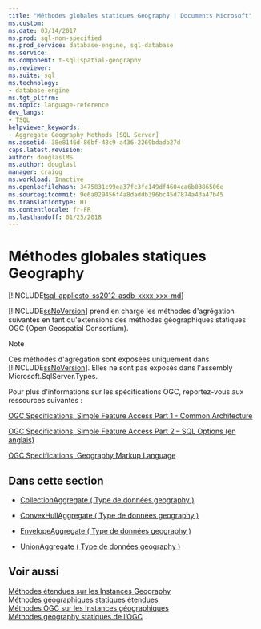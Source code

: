 ```yaml
---
title: "Méthodes globales statiques Geography | Documents Microsoft"
ms.custom: 
ms.date: 03/14/2017
ms.prod: sql-non-specified
ms.prod_service: database-engine, sql-database
ms.service: 
ms.component: t-sql|spatial-geography
ms.reviewer: 
ms.suite: sql
ms.technology:
- database-engine
ms.tgt_pltfrm: 
ms.topic: language-reference
dev_langs:
- TSQL
helpviewer_keywords:
- Aggregate Geography Methods [SQL Server]
ms.assetid: 38e8146d-86bf-48c9-a436-2269bdadb27d
caps.latest.revision: 
author: douglaslMS
ms.author: douglasl
manager: craigg
ms.workload: Inactive
ms.openlocfilehash: 3475831c99ea37fc3fc149df4604ca6b0386506e
ms.sourcegitcommit: 9e6a029456f4a8daddb396bc45d7874a43a47b45
ms.translationtype: HT
ms.contentlocale: fr-FR
ms.lasthandoff: 01/25/2018
---
```

# <a name="static-aggregate-geography-methods"></a>Méthodes globales statiques Geography
[!INCLUDE[tsql-appliesto-ss2012-asdb-xxxx-xxx-md](../../includes/tsql-appliesto-ss2012-asdb-xxxx-xxx-md.md)]

  [!INCLUDE[ssNoVersion](../../includes/ssnoversion-md.md)] prend en charge les méthodes d'agrégation suivantes en tant qu'extensions des méthodes géographiques statiques OGC (Open Geospatial Consortium).  
  
> [!NOTE]  
>  Ces méthodes d'agrégation sont exposées uniquement dans [!INCLUDE[ssNoVersion](../../includes/ssnoversion-md.md)]. Elles ne sont pas exposés dans l'assembly Microsoft.SqlServer.Types.  
  
 Pour plus d'informations sur les spécifications OGC, reportez-vous aux ressources suivantes :  
  
 [OGC Specifications, Simple Feature Access Part 1 - Common Architecture](http://go.microsoft.com/fwlink/?LinkId=93627)  
  
 [OGC Specifications, Simple Feature Access Part 2 – SQL Options (en anglais)](http://go.microsoft.com/fwlink/?LinkId=93628)  
  
 [OGC Specifications, Geography Markup Language](http://go.microsoft.com/fwlink/?LinkId=93629)  
  
## <a name="in-this-section"></a>Dans cette section  
  
-   [CollectionAggregate &#40; Type de données geography &#41;](../../t-sql/spatial-geography/collectionaggregate-geography-data-type.md)  
  
-   [ConvexHullAggregate &#40; Type de données geography &#41;](../../t-sql/spatial-geography/convexhullaggregate-geography-data-type.md)  
  
-   [EnvelopeAggregate &#40; Type de données geography &#41;](../../t-sql/spatial-geography/envelopeaggregate-geography-data-type.md)  
  
-   [UnionAggregate &#40; Type de données geography &#41;](../../t-sql/spatial-geography/unionaggregate-geography-data-type.md)  
  
## <a name="see-also"></a>Voir aussi  
 [Méthodes étendues sur les Instances Geography](../../t-sql/spatial-geography/extended-methods-on-geography-instances.md)   
 [Méthodes géographiques statiques étendues](../../t-sql/spatial-geography/extended-static-geography-methods.md)   
 [Méthodes OGC sur les Instances géographiques](../../t-sql/spatial-geography/ogc-methods-on-geography-instances.md)   
 [Méthodes geography statiques de l’OGC](../../t-sql/spatial-geography/ogc-static-geography-methods.md)  
  
  
